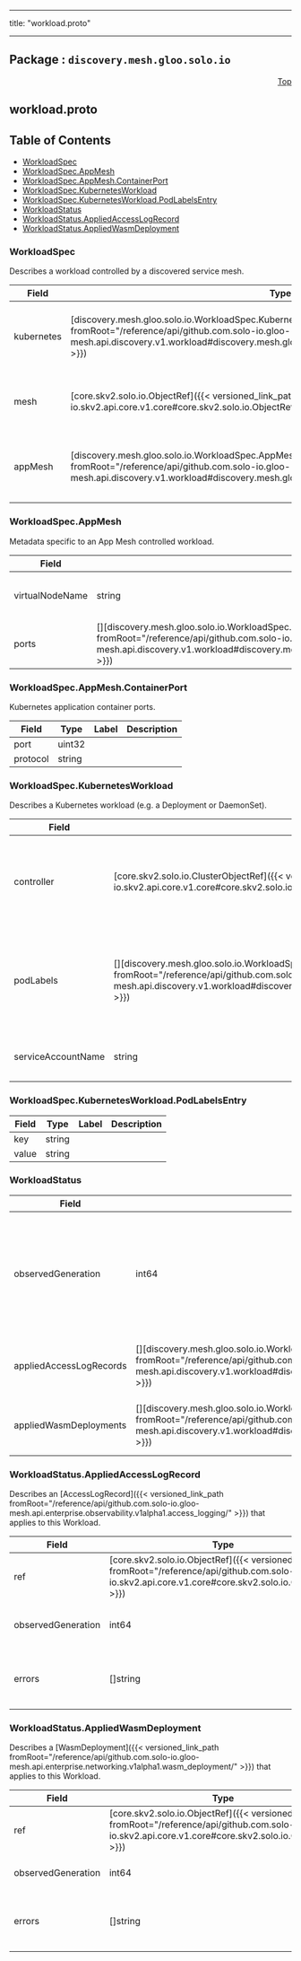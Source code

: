 
---

title: "workload.proto"

---

## Package : `discovery.mesh.gloo.solo.io`



<a name="top"></a>

<a name="API Reference for workload.proto"></a>
<p align="right"><a href="#top">Top</a></p>

## workload.proto


## Table of Contents
  - [WorkloadSpec](#discovery.mesh.gloo.solo.io.WorkloadSpec)
  - [WorkloadSpec.AppMesh](#discovery.mesh.gloo.solo.io.WorkloadSpec.AppMesh)
  - [WorkloadSpec.AppMesh.ContainerPort](#discovery.mesh.gloo.solo.io.WorkloadSpec.AppMesh.ContainerPort)
  - [WorkloadSpec.KubernetesWorkload](#discovery.mesh.gloo.solo.io.WorkloadSpec.KubernetesWorkload)
  - [WorkloadSpec.KubernetesWorkload.PodLabelsEntry](#discovery.mesh.gloo.solo.io.WorkloadSpec.KubernetesWorkload.PodLabelsEntry)
  - [WorkloadStatus](#discovery.mesh.gloo.solo.io.WorkloadStatus)
  - [WorkloadStatus.AppliedAccessLogRecord](#discovery.mesh.gloo.solo.io.WorkloadStatus.AppliedAccessLogRecord)
  - [WorkloadStatus.AppliedWasmDeployment](#discovery.mesh.gloo.solo.io.WorkloadStatus.AppliedWasmDeployment)







<a name="discovery.mesh.gloo.solo.io.WorkloadSpec"></a>

### WorkloadSpec
Describes a workload controlled by a discovered service mesh.


| Field | Type | Label | Description |
| ----- | ---- | ----- | ----------- |
| kubernetes | [discovery.mesh.gloo.solo.io.WorkloadSpec.KubernetesWorkload]({{< versioned_link_path fromRoot="/reference/api/github.com.solo-io.gloo-mesh.api.discovery.v1.workload#discovery.mesh.gloo.solo.io.WorkloadSpec.KubernetesWorkload" >}}) |  | Information describing workloads backed by Kubernetes Pods. |
  | mesh | [core.skv2.solo.io.ObjectRef]({{< versioned_link_path fromRoot="/reference/api/github.com.solo-io.skv2.api.core.v1.core#core.skv2.solo.io.ObjectRef" >}}) |  | The Mesh with which this Workload is associated. |
  | appMesh | [discovery.mesh.gloo.solo.io.WorkloadSpec.AppMesh]({{< versioned_link_path fromRoot="/reference/api/github.com.solo-io.gloo-mesh.api.discovery.v1.workload#discovery.mesh.gloo.solo.io.WorkloadSpec.AppMesh" >}}) |  | Metadata specific to an App Mesh controlled workload. |
  





<a name="discovery.mesh.gloo.solo.io.WorkloadSpec.AppMesh"></a>

### WorkloadSpec.AppMesh
Metadata specific to an App Mesh controlled workload.


| Field | Type | Label | Description |
| ----- | ---- | ----- | ----------- |
| virtualNodeName | string |  | The value of the env var APPMESH_VIRTUAL_NODE_NAME on the App Mesh envoy proxy container. |
  | ports | [][discovery.mesh.gloo.solo.io.WorkloadSpec.AppMesh.ContainerPort]({{< versioned_link_path fromRoot="/reference/api/github.com.solo-io.gloo-mesh.api.discovery.v1.workload#discovery.mesh.gloo.solo.io.WorkloadSpec.AppMesh.ContainerPort" >}}) | repeated | Ports exposed by this workload. Needed for declaring App Mesh VirtualNode listeners. |
  





<a name="discovery.mesh.gloo.solo.io.WorkloadSpec.AppMesh.ContainerPort"></a>

### WorkloadSpec.AppMesh.ContainerPort
Kubernetes application container ports.


| Field | Type | Label | Description |
| ----- | ---- | ----- | ----------- |
| port | uint32 |  |  |
  | protocol | string |  |  |
  





<a name="discovery.mesh.gloo.solo.io.WorkloadSpec.KubernetesWorkload"></a>

### WorkloadSpec.KubernetesWorkload
Describes a Kubernetes workload (e.g. a Deployment or DaemonSet).


| Field | Type | Label | Description |
| ----- | ---- | ----- | ----------- |
| controller | [core.skv2.solo.io.ClusterObjectRef]({{< versioned_link_path fromRoot="/reference/api/github.com.solo-io.skv2.api.core.v1.core#core.skv2.solo.io.ClusterObjectRef" >}}) |  | Resource reference to the Kubernetes Pod controller (i.e. Deployment, ReplicaSet, DaemonSet) for this Workload.. |
  | podLabels | [][discovery.mesh.gloo.solo.io.WorkloadSpec.KubernetesWorkload.PodLabelsEntry]({{< versioned_link_path fromRoot="/reference/api/github.com.solo-io.gloo-mesh.api.discovery.v1.workload#discovery.mesh.gloo.solo.io.WorkloadSpec.KubernetesWorkload.PodLabelsEntry" >}}) | repeated | Labels on the Pod itself (read from `metadata.labels`), which are used to determine which Services front this workload. |
  | serviceAccountName | string |  | Service account associated with the Pods owned by this controller. |
  





<a name="discovery.mesh.gloo.solo.io.WorkloadSpec.KubernetesWorkload.PodLabelsEntry"></a>

### WorkloadSpec.KubernetesWorkload.PodLabelsEntry



| Field | Type | Label | Description |
| ----- | ---- | ----- | ----------- |
| key | string |  |  |
  | value | string |  |  |
  





<a name="discovery.mesh.gloo.solo.io.WorkloadStatus"></a>

### WorkloadStatus



| Field | Type | Label | Description |
| ----- | ---- | ----- | ----------- |
| observedGeneration | int64 |  | The observed generation of the Workload. When this matches the Workload's `metadata.generation` it indicates that Gloo Mesh has processed the latest version of the Workload. |
  | appliedAccessLogRecords | [][discovery.mesh.gloo.solo.io.WorkloadStatus.AppliedAccessLogRecord]({{< versioned_link_path fromRoot="/reference/api/github.com.solo-io.gloo-mesh.api.discovery.v1.workload#discovery.mesh.gloo.solo.io.WorkloadStatus.AppliedAccessLogRecord" >}}) | repeated | The set of AccessLogRecords that have been applied to this Workload. |
  | appliedWasmDeployments | [][discovery.mesh.gloo.solo.io.WorkloadStatus.AppliedWasmDeployment]({{< versioned_link_path fromRoot="/reference/api/github.com.solo-io.gloo-mesh.api.discovery.v1.workload#discovery.mesh.gloo.solo.io.WorkloadStatus.AppliedWasmDeployment" >}}) | repeated | The set of WasmDeployments that have been applied to this Workload. |
  





<a name="discovery.mesh.gloo.solo.io.WorkloadStatus.AppliedAccessLogRecord"></a>

### WorkloadStatus.AppliedAccessLogRecord
Describes an [AccessLogRecord]({{< versioned_link_path fromRoot="/reference/api/github.com.solo-io.gloo-mesh.api.enterprise.observability.v1alpha1.access_logging/" >}}) that applies to this Workload.


| Field | Type | Label | Description |
| ----- | ---- | ----- | ----------- |
| ref | [core.skv2.solo.io.ObjectRef]({{< versioned_link_path fromRoot="/reference/api/github.com.solo-io.skv2.api.core.v1.core#core.skv2.solo.io.ObjectRef" >}}) |  | Reference to the AccessLogRecord object. |
  | observedGeneration | int64 |  | The observed generation of the accepted AccessLogRecord. |
  | errors | []string | repeated | Any errors encountered while processing the AccessLogRecord object |
  





<a name="discovery.mesh.gloo.solo.io.WorkloadStatus.AppliedWasmDeployment"></a>

### WorkloadStatus.AppliedWasmDeployment
Describes a [WasmDeployment]({{< versioned_link_path fromRoot="/reference/api/github.com.solo-io.gloo-mesh.api.enterprise.networking.v1alpha1.wasm_deployment/" >}}) that applies to this Workload.


| Field | Type | Label | Description |
| ----- | ---- | ----- | ----------- |
| ref | [core.skv2.solo.io.ObjectRef]({{< versioned_link_path fromRoot="/reference/api/github.com.solo-io.skv2.api.core.v1.core#core.skv2.solo.io.ObjectRef" >}}) |  | Reference to the WasmDeployment object. |
  | observedGeneration | int64 |  | The observed generation of the WasmDeployment. |
  | errors | []string | repeated | Any errors encountered while processing the WasmDeployment object. |
  




 <!-- end messages -->

 <!-- end enums -->

 <!-- end HasExtensions -->

 <!-- end services -->


